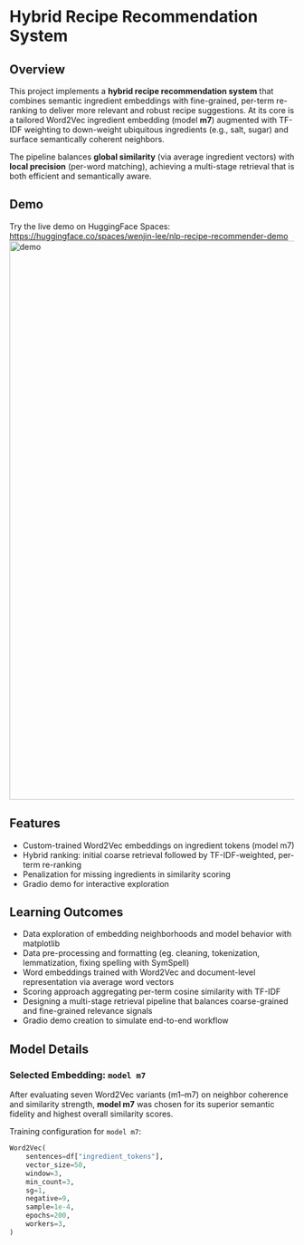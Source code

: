 # Hybrid Recipe Recommendation System

## Overview

This project implements a **hybrid recipe recommendation system** that combines semantic ingredient embeddings with fine-grained, per-term re-ranking to deliver more relevant and robust recipe suggestions. At its core is a tailored Word2Vec ingredient embedding (model **m7**) augmented with TF-IDF weighting to down-weight ubiquitous ingredients (e.g., salt, sugar) and surface semantically coherent neighbors.

The pipeline balances **global similarity** (via average ingredient vectors) with **local precision** (per-word matching), achieving a multi-stage retrieval that is both efficient and semantically aware.

## Demo

Try the live demo on HuggingFace Spaces:  
https://huggingface.co/spaces/wenjin-lee/nlp-recipe-recommender-demo
<img width="1920" height="987" alt="demo" src="https://github.com/user-attachments/assets/a266a747-6c5d-4e3f-a182-7de748f18139" />

## Features

- Custom-trained Word2Vec embeddings on ingredient tokens (model m7)
- Hybrid ranking: initial coarse retrieval followed by TF-IDF-weighted, per-term re-ranking
- Penalization for missing ingredients in similarity scoring
- Gradio demo for interactive exploration

## Learning Outcomes
- Data exploration of embedding neighborhoods and model behavior with matplotlib
- Data pre-processing and formatting (eg. cleaning, tokenization, lemmatization, fixing spelling with SymSpell)
- Word embeddings trained with Word2Vec and document-level representation via average word vectors
- Scoring approach aggregating per-term cosine similarity with TF-IDF
- Designing a multi-stage retrieval pipeline that balances coarse-grained and fine-grained relevance signals
- Gradio demo creation to simulate end-to-end workflow

## Model Details

### Selected Embedding: `model m7`

After evaluating seven Word2Vec variants (m1–m7) on neighbor coherence and similarity strength, **model m7** was chosen for its superior semantic fidelity and highest overall similarity scores.

Training configuration for `model m7`:

```python
Word2Vec(
    sentences=df["ingredient_tokens"],
    vector_size=50,
    window=3,
    min_count=3,
    sg=1,
    negative=9,
    sample=1e-4,
    epochs=200,
    workers=3,
)
